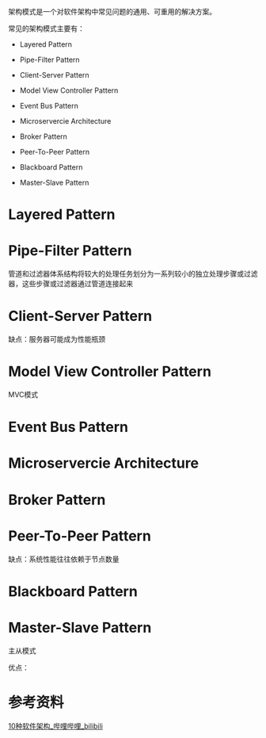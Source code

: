 架构模式是一个对软件架构中常见问题的通用、可重用的解决方案。

常见的架构模式主要有：

- Layered Pattern

- Pipe-Filter Pattern

- Client-Server Pattern

- Model View Controller Pattern

- Event Bus Pattern

- Microservercie Architecture

- Broker Pattern

- Peer-To-Peer Pattern

- Blackboard Pattern

- Master-Slave Pattern

  



# Layered Pattern





# Pipe-Filter Pattern

管道和过滤器体系结构将较大的处理任务划分为一系列较小的独立处理步骤或过滤器，这些步骤或过滤器通过管道连接起来



# Client-Server Pattern

缺点：服务器可能成为性能瓶颈



# Model View Controller Pattern

MVC模式



# Event Bus Pattern





# Microservercie Architecture





# Broker Pattern



# Peer-To-Peer Pattern



缺点：系统性能往往依赖于节点数量



# Blackboard Pattern





# Master-Slave Pattern

主从模式



优点：





# 参考资料

[10种软件架构_哔哩哔哩_bilibili](https://www.bilibili.com/video/BV1K84y1N7Ae/?spm_id_from=333.788.recommend_more_video.1&vd_source=52cd9a9deff2e511c87ff028e3bb01d2)